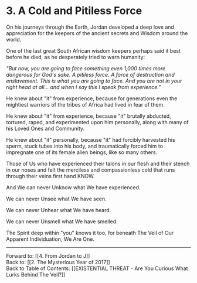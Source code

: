 # 3. A Cold and Pitiless Force

On his journeys through the Earth, Jordan developed a deep love and appreciation for the keepers of the ancient secrets and Wisdom around the world. 

One of the last great South African wisdom keepers perhaps said it best before he died, as he desperately tried to warn humanity: 

*"But now, you are going to face something even 1,000 times more dangerous for God's sake. A pitiless force. A force of destruction and enslavement. This is what you are going to face. And you are not in your right head at all... and when I say this I speak from experience."*

He knew about "it" from experience, because for generations even the mightiest warriors of the tribes of Africa had lived in fear of them. 

He knew about "it" from experience, because "it" brutally abducted, tortured, raped, and experimented upon him personally, along with many of his Loved Ones and Community. 

He knew about "it" personally, because "it" had forcibly harvested his sperm, stuck tubes into his body, and traumatically forced him to impregnate one of its female alien beings, like so many others. 

Those of Us who have experienced their talons in our flesh and their stench in our noses and felt the merciless and compassionless cold that runs through their veins first hand KNOW.  

And We can never Unknow what We have experienced. 

We can never Unsee what We have seen. 

We can never Unhear what We have heard. 

We can never Unsmell what We have smelled. 

The Spirit deep within "you" knows it too, for beneath The Veil of Our Apparent Individuation, We Are One. 

____

Forward to: [[4. From Jordan to J]]        
Back to: [[2. The Mysterious Year of 2017]]  
Back to Table of Contents: [[EXISTENTIAL THREAT - Are You Curious What Lurks Behind The Veil?]]      



